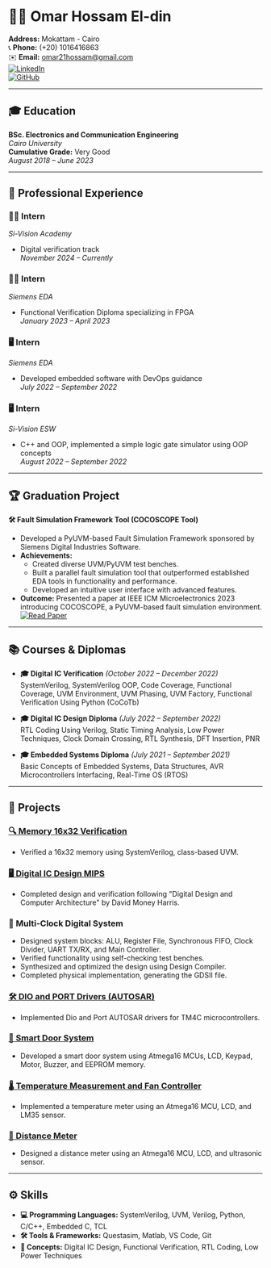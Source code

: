 # 🧑‍💻 Omar Hossam El-din  
**Address:** Mokattam - Cairo  
📞 **Phone:** (+20) 1016416863  
✉️ **Email:** [omar21hossam@gmail.com](mailto:omar21hossam@gmail.com)  
[![LinkedIn](https://img.shields.io/badge/LinkedIn-Omar%20Hossam-blue?logo=linkedin)](https://linkedin.com/in/omar-hossam-el-din-20a734234)  
[![GitHub](https://img.shields.io/badge/GitHub-Omar%20Hossam-gray?logo=github)](https://github.com/omar21hossam)

---

## 🎓 Education  
**BSc. Electronics and Communication Engineering**  
*Cairo University*  
**Cumulative Grade:** Very Good  
_August 2018 – June 2023_

---

## 💼 Professional Experience  
### 👨‍💻 Intern  
*Si-Vision Academy*  
- Digital verification track  
_November 2024 – Currently_

### 👨‍💻 Intern  
*Siemens EDA*  
- Functional Verification Diploma specializing in FPGA  
_January 2023 – April 2023_

### 🖥️ Intern  
*Siemens EDA*  
- Developed embedded software with DevOps guidance  
_July 2022 – September 2022_

### 🖥️ Intern  
*Si-Vision ESW*  
- C++ and OOP, implemented a simple logic gate simulator using OOP concepts  
_August 2022 – September 2022_

---

## 🏆 Graduation Project  
**🛠️ Fault Simulation Framework Tool (COCOSCOPE Tool)**  
- Developed a PyUVM-based Fault Simulation Framework sponsored by Siemens Digital Industries Software.  
- **Achievements:**  
  - Created diverse UVM/PyUVM test benches.  
  - Built a parallel fault simulation tool that outperformed established EDA tools in functionality and performance.  
  - Developed an intuitive user interface with advanced features.  
- **Outcome:** Presented a paper at IEEE ICM Microelectronics 2023 introducing COCOSCOPE, a PyUVM-based fault simulation environment.  
  [![Read Paper](https://img.shields.io/badge/Read%20Paper-IEEE-blue)](https://ieeexplore.ieee.org/document/10378910)

---

## 📚 Courses & Diplomas  
- **🎓 Digital IC Verification** _(October 2022 – December 2022)_  
  SystemVerilog, SystemVerilog OOP, Code Coverage, Functional Coverage, UVM Environment, UVM Phasing, UVM Factory, Functional Verification Using Python (CoCoTb)  

- **🎓 Digital IC Design Diploma** _(July 2022 – September 2022)_  
  RTL Coding Using Verilog, Static Timing Analysis, Low Power Techniques, Clock Domain Crossing, RTL Synthesis, DFT Insertion, PNR  

- **🎓 Embedded Systems Diploma** _(July 2021 – September 2021)_  
  Basic Concepts of Embedded Systems, Data Structures, AVR Microcontrollers Interfacing, Real-Time OS (RTOS)  

---

## 🔧 Projects  

### [🔍 Memory 16x32 Verification](https://github.com/omar21hossam/memory16x32)  
- Verified a 16x32 memory using SystemVerilog, class-based UVM.  

### [🖥️ Digital IC Design MIPS](https://github.com/omar21hossam/MIPS)  
- Completed design and verification following "Digital Design and Computer Architecture" by David Money Harris.  

### 🔗 Multi-Clock Digital System  
- Designed system blocks: ALU, Register File, Synchronous FIFO, Clock Divider, UART TX/RX, and Main Controller.  
- Verified functionality using self-checking test benches.  
- Synthesized and optimized the design using Design Compiler.  
- Completed physical implementation, generating the GDSII file.  

### [🛠️ DIO and PORT Drivers (AUTOSAR)](https://github.com/omar21hossam/DIO-and-PORT-AUTOSAR)  
- Implemented Dio and Port AUTOSAR drivers for TM4C microcontrollers.  

### [🚪 Smart Door System](https://github.com/omar21hossam/SmarT-Door)  
- Developed a smart door system using Atmega16 MCUs, LCD, Keypad, Motor, Buzzer, and EEPROM memory.  

### [🌡️ Temperature Measurement and Fan Controller](https://github.com/omar21hossam/Temperature-Measurement-System)  
- Implemented a temperature meter using an Atmega16 MCU, LCD, and LM35 sensor.  

### [📏 Distance Meter](https://github.com/omar21hossam/Distance-Sensor)  
- Designed a distance meter using an Atmega16 MCU, LCD, and ultrasonic sensor.  

---

## ⚙️ Skills  
- **💻 Programming Languages:** SystemVerilog, UVM, Verilog, Python, C/C++, Embedded C, TCL  
- **🛠️ Tools & Frameworks:** Questasim, Matlab, VS Code, Git  
- **📘 Concepts:** Digital IC Design, Functional Verification, RTL Coding, Low Power Techniques  
